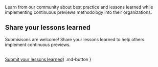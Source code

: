 Learn from our community about best practice and lessons learned while implementing continuous previews methodology into their organizations.  

## Share your lessons learned   
Submisisons are welcome! Share your lessons learned to help others implement continuous previews.  

&nbsp;  
[Submit your lessons learned](https://github.com/UffizziCloud/continuous_previews){ .md-button }
